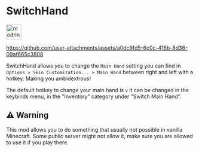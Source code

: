 # SwitchHand
[<img alt="modrinth" height="40" src="https://cdn.jsdelivr.net/npm/@intergrav/devins-badges@3/assets/compact/available/modrinth_46h.png">](https://modrinth.com/mod/switchhand)

https://github.com/user-attachments/assets/a0dc9fd5-6c0c-416b-8d36-09af665c3808

SwitchHand allows you to change the `Main Hand` setting you can find in `Options > Skin Customization... > Main Hand` between right and left with a hotkey. Making you ambidextrous!

The default hotkey to change your main hand is `v` it can be changed in the keybinds menu, in the "Inventory" category under "Switch Main Hand".

## ⚠ Warning
This mod allows you to do something that usually not possible in vanilla Minecraft. Some public server might not allow it, make sure you are allowed to use it if you play there.

